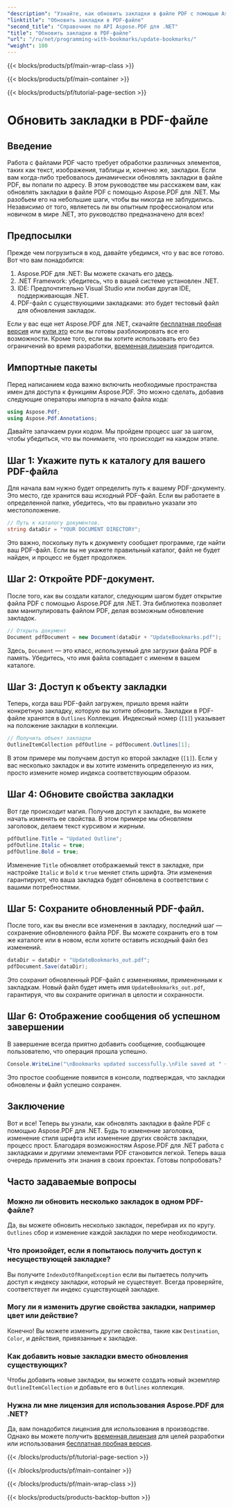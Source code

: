 ```yaml
---
"description": "Узнайте, как обновить закладки в файле PDF с помощью Aspose.PDF для .NET с помощью этого руководства. Идеально подходит для разработчиков, желающих эффективно изменять закладки PDF."
"linktitle": "Обновить закладки в PDF-файле"
"second_title": "Справочник по API Aspose.PDF для .NET"
"title": "Обновить закладки в PDF-файле"
"url": "/ru/net/programming-with-bookmarks/update-bookmarks/"
"weight": 100
---
```


{{< blocks/products/pf/main-wrap-class >}}

{{< blocks/products/pf/main-container >}}

{{< blocks/products/pf/tutorial-page-section >}}

# Обновить закладки в PDF-файле

## Введение

Работа с файлами PDF часто требует обработки различных элементов, таких как текст, изображения, таблицы и, конечно же, закладки. Если вам когда-либо требовалось динамически обновлять закладки в файле PDF, вы попали по адресу. В этом руководстве мы расскажем вам, как обновлять закладки в файле PDF с помощью Aspose.PDF для .NET. Мы разобьем его на небольшие шаги, чтобы вы никогда не заблудились. Независимо от того, являетесь ли вы опытным профессионалом или новичком в мире .NET, это руководство предназначено для всех!

## Предпосылки

Прежде чем погрузиться в код, давайте убедимся, что у вас все готово. Вот что вам понадобится:

1. Aspose.PDF для .NET: Вы можете скачать его [здесь](https://releases.aspose.com/pdf/net/).
2. .NET Framework: убедитесь, что в вашей системе установлен .NET.
3. IDE: Предпочтительно Visual Studio или любая другая IDE, поддерживающая .NET.
4. PDF-файл с существующими закладками: это будет тестовый файл для обновления закладок.

Если у вас еще нет Aspose.PDF для .NET, скачайте [бесплатная пробная версия](https://releases.aspose.com/) или [купи это](https://purchase.aspose.com/buy) если вы готовы разблокировать все его возможности. Кроме того, если вы хотите использовать его без ограничений во время разработки, [временная лицензия](https://purchase.aspose.com/temporary-license/) пригодится.

## Импортные пакеты

Перед написанием кода важно включить необходимые пространства имен для доступа к функциям Aspose.PDF. Это можно сделать, добавив следующие операторы импорта в начало файла кода:

```csharp
using Aspose.Pdf;
using Aspose.Pdf.Annotations;
```

Давайте запачкаем руки кодом. Мы пройдем процесс шаг за шагом, чтобы убедиться, что вы понимаете, что происходит на каждом этапе.

## Шаг 1: Укажите путь к каталогу для вашего PDF-файла

Для начала вам нужно будет определить путь к вашему PDF-документу. Это место, где хранится ваш исходный PDF-файл. Если вы работаете в определенной папке, убедитесь, что вы правильно указали это местоположение.

```csharp
// Путь к каталогу документов.
string dataDir = "YOUR DOCUMENT DIRECTORY";
```

Это важно, поскольку путь к документу сообщает программе, где найти ваш PDF-файл. Если вы не укажете правильный каталог, файл не будет найден, и процесс не будет продолжен.

## Шаг 2: Откройте PDF-документ.

После того, как вы создали каталог, следующим шагом будет открытие файла PDF с помощью Aspose.PDF для .NET. Эта библиотека позволяет вам манипулировать файлом PDF, делая возможным обновление закладок.

```csharp
// Открыть документ
Document pdfDocument = new Document(dataDir + "UpdateBookmarks.pdf");
```

Здесь, `Document` — это класс, используемый для загрузки файла PDF в память. Убедитесь, что имя файла совпадает с именем в вашем каталоге. 

## Шаг 3: Доступ к объекту закладки

Теперь, когда ваш PDF-файл загружен, пришло время найти конкретную закладку, которую вы хотите обновить. Закладки в PDF-файле хранятся в `Outlines` Коллекция. Индексный номер (`[1]`) указывает на положение закладки в коллекции.

```csharp
// Получить объект закладки
OutlineItemCollection pdfOutline = pdfDocument.Outlines[1];
```

В этом примере мы получаем доступ ко второй закладке (`[1]`). Если у вас несколько закладок и вы хотите изменить определенную из них, просто измените номер индекса соответствующим образом.

## Шаг 4: Обновите свойства закладки

Вот где происходит магия. Получив доступ к закладке, вы можете начать изменять ее свойства. В этом примере мы обновляем заголовок, делаем текст курсивом и жирным.

```csharp
pdfOutline.Title = "Updated Outline";
pdfOutline.Italic = true;
pdfOutline.Bold = true;
```

Изменение `Title` обновляет отображаемый текст в закладке, при настройке `Italic` и `Bold` к `true` меняет стиль шрифта. Эти изменения гарантируют, что ваша закладка будет обновлена в соответствии с вашими потребностями.

## Шаг 5: Сохраните обновленный PDF-файл.

После того, как вы внесли все изменения в закладку, последний шаг — сохранение обновленного файла PDF. Вы можете сохранить его в том же каталоге или в новом, если хотите оставить исходный файл без изменений.

```csharp
dataDir = dataDir + "UpdateBookmarks_out.pdf";
pdfDocument.Save(dataDir);
```

Это сохранит обновленный PDF-файл с изменениями, примененными к закладкам. Новый файл будет иметь имя `UpdateBookmarks_out.pdf`, гарантируя, что вы сохраните оригинал в целости и сохранности.

## Шаг 6: Отображение сообщения об успешном завершении

В завершение всегда приятно добавить сообщение, сообщающее пользователю, что операция прошла успешно.

```csharp
Console.WriteLine("\nBookmarks updated successfully.\nFile saved at " + dataDir);
```

Это простое сообщение появится в консоли, подтверждая, что закладки обновлены и файл успешно сохранен.

## Заключение

Вот и все! Теперь вы узнали, как обновлять закладки в файле PDF с помощью Aspose.PDF для .NET. Будь то изменение заголовка, изменение стиля шрифта или изменение других свойств закладки, процесс прост. Благодаря возможностям Aspose.PDF для .NET работа с закладками и другими элементами PDF становится легкой. Теперь ваша очередь применить эти знания в своих проектах. Готовы попробовать?

## Часто задаваемые вопросы

### Можно ли обновить несколько закладок в одном PDF-файле?  
Да, вы можете обновить несколько закладок, перебирая их по кругу. `Outlines` сбор и изменение каждой закладки по мере необходимости.

### Что произойдет, если я попытаюсь получить доступ к несуществующей закладке?  
Вы получите `IndexOutOfRangeException` если вы пытаетесь получить доступ к индексу закладки, который не существует. Всегда проверяйте, соответствует ли индекс существующей закладке.

### Могу ли я изменить другие свойства закладки, например цвет или действие?  
Конечно! Вы можете изменить другие свойства, такие как `Destination`, `Color`, и действия, привязанные к закладке.

### Как добавить новые закладки вместо обновления существующих?  
Чтобы добавить новые закладки, вы можете создать новый экземпляр `OutlineItemCollection` и добавьте его в `Outlines` коллекция.

### Нужна ли мне лицензия для использования Aspose.PDF для .NET?  
Да, вам понадобится лицензия для использования в производстве. Однако вы можете получить [временная лицензия](https://purchase.aspose.com/temporary-license/) для целей разработки или использования [бесплатная пробная версия](https://releases.aspose.com/).

{{< /blocks/products/pf/tutorial-page-section >}}

{{< /blocks/products/pf/main-container >}}

{{< /blocks/products/pf/main-wrap-class >}}

{{< blocks/products/products-backtop-button >}}